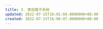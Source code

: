 ```yaml
---
title: 3. 类加载子系统
updated: 2022-07-15T16:01:04.0000000+08:00
created: 2022-07-15T16:00:07.0000000+08:00
---
```


